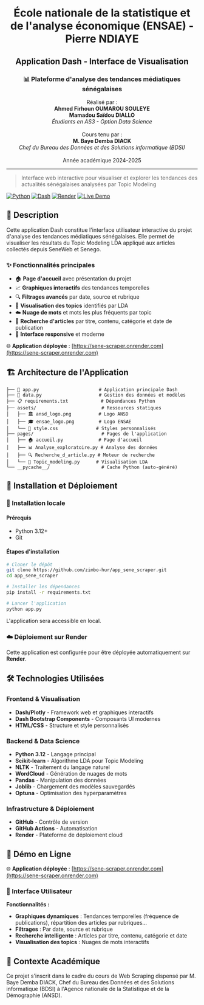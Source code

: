 # <center>École nationale de la statistique et de l'analyse économique (ENSAE) - Pierre NDIAYE</center>
## <center>Application Dash - Interface de Visualisation</center>
### <center>📊 Plateforme d'analyse des tendances médiatiques sénégalaises</center>

<center>Réalisé par :</center>  
<center><strong>Ahmed Firhoun OUMAROU SOULEYE</strong></center>  
<center><strong>Mamadou Saïdou DIALLO</strong></center>  
<center><em>Étudiants en AS3 - Option Data Science</em></center>

<br>

<center>Cours tenu par :</center>  
<center><strong>M. Baye Demba DIACK</strong></center>  
<center><em>Chef du Bureau des Données et des Solutions informatique (BDSI)</em></center>

<br>

<center>Année académique 2024-2025</center>

---

> Interface web interactive pour visualiser et explorer les tendances des actualités sénégalaises analysées par Topic Modeling

[![Python](https://img.shields.io/badge/Python-3.12-blue.svg)](https://www.python.org/downloads/)
[![Dash](https://img.shields.io/badge/Dash-2.14+-red.svg)](https://dash.plotly.com/)
[![Render](https://img.shields.io/badge/Deploy-Render-46E3B7.svg)](https://render.com/)
[![Live Demo](https://img.shields.io/badge/Demo-Live-brightgreen.svg)](https://sene-scraper.onrender.com)

## 🎯 Description

Cette application Dash constitue l'interface utilisateur interactive du projet d'analyse des tendances médiatiques sénégalaises. Elle permet de visualiser les résultats du Topic Modeling LDA appliqué aux articles collectés depuis SeneWeb et Senego.

### ✨ Fonctionnalités principales
- 🏠 **Page d'accueil** avec présentation du projet
- 📈 **Graphiques interactifs** des tendances temporelles
- 🔍 **Filtrages avancés** par date, source et rubrique
- 🧠 **Visualisation des topics** identifiés par LDA
- ☁️ **Nuage de mots** et mots les plus fréquents par topic
- 🔎 **Recherche d'articles** par titre, contenu, catégorie et date de publication
- 📱 **Interface responsive** et moderne

🌐 **Application déployée** : [https://sene-scraper.onrender.com](https://sene-scraper.onrender.com)

## 🏗️ Architecture de l'Application

```
├── 📱 app.py                      # Application principale Dash
├── 🔧 data.py                     # Gestion des données et modèles
├── 📋 requirements.txt            # Dépendances Python
├── assets/                        # Ressources statiques
│   ├── 🏛️ ansd_logo.png          # Logo ANSD
│   ├── 🎓 ensae_logo.png         # Logo ENSAE
│   └── 🎨 style.css              # Styles personnalisés
├── pages/                         # Pages de l'application
│   ├── 🏠 accueil.py             # Page d'accueil
│   ├── 📊 Analyse_exploratoire.py # Analyse des données
│   ├── 🔍 Recherche_d_article.py # Moteur de recherche
│   └── 🧠 Topic_modeling.py      # Visualisation LDA
└── __pycache__/                   # Cache Python (auto-généré)
```

## 🚀 Installation et Déploiement

### 🔧 Installation locale

#### Prérequis
- Python 3.12+
- Git

#### Étapes d'installation
```bash
# Cloner le dépôt
git clone https://github.com/zimbo-hur/app_sene_scraper.git
cd app_sene_scraper

# Installer les dépendances
pip install -r requirements.txt

# Lancer l'application
python app.py
```

L'application sera accessible en local.

### ☁️ Déploiement sur Render

Cette application est configurée pour être déployée automatiquement sur **Render**.


## 🛠️ Technologies Utilisées

### Frontend & Visualisation
- **Dash/Plotly** - Framework web et graphiques interactifs
- **Dash Bootstrap Components** - Composants UI modernes
- **HTML/CSS** - Structure et style personnalisés

### Backend & Data Science
- **Python 3.12** - Langage principal
- **Scikit-learn** - Algorithme LDA pour Topic Modeling
- **NLTK** - Traitement du langage naturel
- **WordCloud** - Génération de nuages de mots
- **Pandas** - Manipulation des données
- **Joblib** - Chargement des modèles sauvegardés
- **Optuna** - Optimisation des hyperparamètres

### Infrastructure & Déploiement
- **GitHub** - Contrôle de version
- **GitHub Actions** - Automatisation
- **Render** - Plateforme de déploiement cloud

## 🚀 Démo en Ligne

🌐 **Application déployée** : [https://sene-scraper.onrender.com](https://sene-scraper.onrender.com)

### 🎨 Interface Utilisateur

**Fonctionnalités :**
- **Graphiques dynamiques** : Tendances temporelles (fréquence de publications), répartition des articles par rubriques...
- **Filtrages** : Par date, source et rubrique
- **Recherche intelligente** : Articles par titre, contenu, catégorie et date
- **Visualisation des topics** : Nuages de mots interactifs

## 🏫 Contexte Académique

Ce projet s'inscrit dans le cadre du cours de Web Scraping dispensé par M. Baye Demba DIACK, Chef du Bureau des Données et des Solutions informatique (BDSI) à l'Agence nationale de la Statistique et de la Démographie (ANSD).
